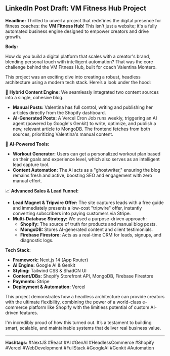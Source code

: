 
## LinkedIn Post Draft: VM Fitness Hub Project

**Headline:**
Thrilled to unveil a project that redefines the digital presence for fitness coaches: the **VM Fitness Hub**! This isn't just a website; it's a fully automated business engine designed to empower creators and drive growth.

**Body:**

How do you build a digital platform that scales with a creator's brand, blending personal touch with intelligent automation? That was the core challenge behind the VM Fitness Hub, built for coach Valentina Montero.

This project was an exciting dive into creating a robust, headless architecture using a modern tech stack. Here’s a look under the hood:

🚀 **Hybrid Content Engine:** We seamlessly integrated two content sources into a single, cohesive blog.
- **Manual Posts:** Valentina has full control, writing and publishing her articles directly from the Shopify dashboard.
- **AI-Generated Posts:** A Vercel Cron Job runs weekly, triggering an AI agent (powered by Google's Genkit) to write, optimize, and publish a new, relevant article to MongoDB. The frontend fetches from both sources, prioritizing Valentina's manual content.

🤖 **AI-Powered Tools:**
- **Workout Generator:** Users can get a personalized workout plan based on their goals and experience level, which also serves as an intelligent lead capture tool.
- **Content Automation:** The AI acts as a "ghostwriter," ensuring the blog remains fresh and active, boosting SEO and engagement with zero manual effort.

📈 **Advanced Sales & Lead Funnel:**
- **Lead Magnet & Tripwire Offer:** The site captures leads with a free guide and immediately presents a low-cost "tripwire" offer, instantly converting subscribers into paying customers via Stripe.
- **Multi-Database Strategy:** We used a purpose-driven approach:
  - **Shopify:** The source of truth for products and manual blog posts.
  - **MongoDB:** Stores AI-generated content and client testimonials.
  - **Firebase Firestore:** Acts as a real-time CRM for leads, signups, and diagnostic logs.

**Tech Stack:**
- **Framework:** Next.js 14 (App Router)
- **AI Engine:** Google AI & Genkit
- **Styling:** Tailwind CSS & ShadCN UI
- **Content/DBs:** Shopify Storefront API, MongoDB, Firebase Firestore
- **Payments:** Stripe
- **Deployment & Automation:** Vercel

This project demonstrates how a headless architecture can provide creators with the ultimate flexibility, combining the power of a world-class e-commerce platform like Shopify with the limitless potential of custom AI-driven features.

I'm incredibly proud of how this turned out. It’s a testament to building smart, scalable, and maintainable systems that deliver real business value.

---

**Hashtags:**
#NextJS #React #AI #GenAI #HeadlessCommerce #Shopify #Vercel #WebDevelopment #FullStack #GoogleAI #Genkit #Automation
